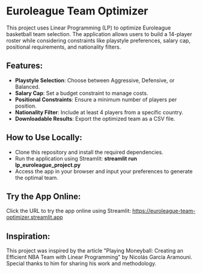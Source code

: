 # Euroleague Team Optimizer

This project uses Linear Programming (LP) to optimize Euroleague basketball team selection. The application allows users to build a 14-player roster while considering constraints like playstyle preferences, salary cap, positional requirements, and nationality filters.

## Features:
- **Playstyle Selection**: Choose between Aggressive, Defensive, or Balanced.
- **Salary Cap**: Set a budget constraint to manage costs.
- **Positional Constraints**: Ensure a minimum number of players per position.
- **Nationality Filter**: Include at least 4 players from a specific country.
- **Downloadable Results**: Export the optimized team as a CSV file.

## How to Use Locally:
- Clone this repository and install the required dependencies.
- Run the application using Streamlit:
**streamlit run lp_euroleague_project.py**
- Access the app in your browser and input your preferences to generate the optimal team.

## Try the App Online: 
Click the URL to try the app online using Streamlit:
https://euroleague-team-optimizer.streamlit.app

## Inspiration: 
This project was inspired by the article "Playing Moneyball: Creating an Efficient NBA Team with Linear Programming" by 
Nicolás García Aramouni. Special thanks to him for sharing his work and methodology.
